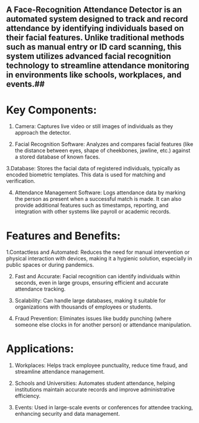 ## A Face-Recognition Attendance Detector is an automated system designed to track and record attendance by identifying individuals based on their facial features. Unlike traditional methods such as manual entry or ID card scanning, this system utilizes advanced facial recognition technology to streamline attendance monitoring in environments like schools, workplaces, and events.##

# Key Components:

1. Camera: Captures live video or still images of individuals as they approach the detector.
   
2. Facial Recognition Software: Analyzes and compares facial features (like the distance between eyes, shape of cheekbones, jawline, etc.) against a stored database of known faces.
   
3.Database: Stores the facial data of registered individuals, typically as encoded biometric templates. This data is used for matching and verification.

4. Attendance Management Software: Logs attendance data by marking the person as present when a successful match is made. It can also provide additional features such as timestamps, reporting, and integration with other systems like payroll or academic records.


# Features and Benefits:

1.Contactless and Automated: Reduces the need for manual intervention or physical interaction with devices, making it a hygienic solution, especially in public spaces or during pandemics.

2. Fast and Accurate: Facial recognition can identify individuals within seconds, even in large groups, ensuring efficient and accurate attendance tracking.

3. Scalability: Can handle large databases, making it suitable for organizations with thousands of employees or students.

4. Fraud Prevention: Eliminates issues like buddy punching (where someone else clocks in for another person) or attendance manipulation.

# Applications:
1. Workplaces: Helps track employee punctuality, reduce time fraud, and streamline attendance management.

2. Schools and Universities: Automates student attendance, helping institutions maintain accurate records and improve administrative efficiency.

3. Events: Used in large-scale events or conferences for attendee tracking, enhancing security and data management.
